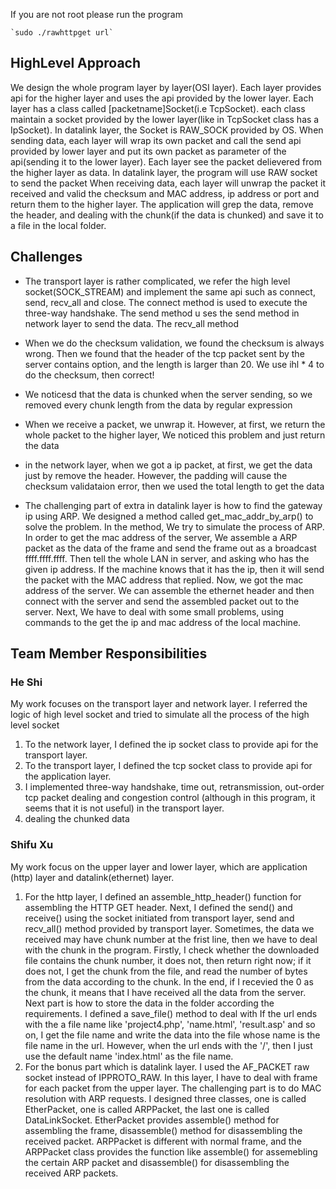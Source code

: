 If you are not root please run the program

    `sudo ./rawhttpget url`


## HighLevel Approach
We design the whole program layer by layer(OSI layer). Each layer provides api for the higher layer and 
uses the api provided by the lower layer. Each layer has a class called [packetname]Socket(i.e TcpSocket).
each class maintain a socket provided by the lower layer(like in TcpSocket class has a IpSocket). In datalink
layer, the Socket is RAW_SOCK provided by OS.
When sending data, each layer will wrap its own packet and call the send api provided by lower layer and put
its own packet as parameter of the api(sending it to the lower layer). Each layer see the packet delievered from the higher layer as data. In datalink layer, the program will use RAW socket to send the packet
When receiving data, each layer will unwrap the packet it received and valid the checksum and MAC address, ip address or port and return them to the higher layer. The application will grep the data, remove the header, and dealing with the chunk(if the data is chunked) and save it to a file in the local folder.
## Challenges
* The transport layer is rather complicated, we refer the high level socket(SOCK_STREAM) and implement the same api 
such as connect, send, recv_all and close. The connect method is used to execute the three-way handshake. The send method u
ses the send method in network layer to send the data. The recv_all method

* When we do the checksum validation, we found the checksum is always wrong. Then we found that the header
of the tcp packet sent by the server contains option, and the length is larger than 20. We use ihl * 4 to do the checksum, then correct!

* We noticesd that the data is chunked when the server sending, so we removed every chunk length from the data by regular expression

* When we receive a packet, we unwrap it. However, at first, we return the whole packet to the higher layer, We noticed this problem and just return the data

* in the network layer, when we got a ip packet, at first, we get the data just by remove the header. However, the padding will cause the checksum validataion error, then we used the total length to get the data

* The challenging part of extra in datalink layer is how to find the gateway ip using ARP. We designed a method called 
get_mac_addr_by_arp() to solve the problem. In the method, We try to simulate the process of ARP. In order to get the mac 
address of the server, We assemble a ARP packet as the data of the frame and send the frame out as a broadcast ffff.ffff.ffff. 
Then tell the whole LAN in server, and asking who has the given ip address. If the machine knows that it has the ip, then it will send the packet 
with the MAC address that replied. Now, we got the mac address of the server. We can assemble the ethernet header and then
connect with the server and send the assembled packet out to the server. Next, We have to deal with some small problems, 
using commands to the get the ip and mac address of the local machine. 

## Team Member Responsibilities

###  He Shi
My work focuses on the transport layer and network layer.
I referred the logic of high level socket and tried to simulate all the process of the high level socket
1. To the network layer, I defined the ip socket class to provide api for the transport layer. 
2. To the transport layer, I defined the tcp socket class to provide api for the application layer.
3. I implemented three-way handshake, time out, retransmission, out-order tcp packet dealing and congestion control
(although in this program, it seems that it is not useful) in the transport layer.
4. dealing the chunked data
### Shifu Xu
My work focus on the upper layer and lower layer, which are application (http) layer and datalink(ethernet) layer.
1. For the http layer, I defined an assemble_http_header() function for assembling the HTTP GET header. Next, I defined
the send() and receive() using the socket initiated from transport layer, send and recv_all() method provided by transport
layer. Sometimes, the data we received may have chunk number at the frist line, then we have to deal with the chunk in the
program. Firstly, I check whether the downloaded file contains the chunk number, it does not, then return right now; if 
it does not, I get the chunk from the file, and read the number of bytes from the data according to the chunk. In the 
end, if I recevied the 0 as the chunk, it means that I have received all the data from the server. Next part is how to 
store the data in the folder according the requirements. I defined a save_file() method to deal with If the url ends with 
the a file name like 'project4.php', 'name.html', 'result.asp' and so on, I get the file name and write the data into the
file whose name is the file name in the url. However, when the url ends with the '/', then I just use the default name 
'index.html' as the file name.
2. For the bonus part which is datalink layer. I used the AF_PACKET raw socket instead of IPPROTO_RAW. In this layer, I 
have to deal with frame for each packet from the upper layer. The challenging part is to do MAC resolution with ARP 
requests. I designed three classes, one is called EtherPacket, one is called ARPPacket, the last one is called 
DataLinkSocket. EtherPacket provides assemble() method for assembling the frame, disassemble() method for disassembling
the received packet. ARPPacket is different with normal frame, and the ARPPacket class provides the function like 
assemble() for assemebling the certain ARP packet and disassemble() for disassembling the received ARP packets.
